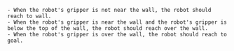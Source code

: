 
    - When the robot's gripper is not near the wall, the robot should reach to wall.
    - When the robot's gripper is near the wall and the robot's gripper is below the top of the wall, the robot should reach over the wall.
    - When the robot's gripper is over the wall, the robot should reach to goal.